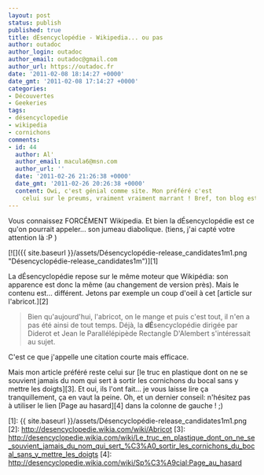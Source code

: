 ```yaml
---
layout: post
status: publish
published: true
title: dÉsencyclopédie - Wikipedia... ou pas
author: outadoc
author_login: outadoc
author_email: outadoc@gmail.com
author_url: https://outadoc.fr
date: '2011-02-08 18:14:27 +0000'
date_gmt: '2011-02-08 17:14:27 +0000'
categories:
- Découvertes
- Geekeries
tags:
- désencyclopedie
- wikipedia
- cornichons
comments:
- id: 44
  author: Al'
  author_email: macula6@msn.com
  author_url: ''
  date: '2011-02-26 21:26:38 +0000'
  date_gmt: '2011-02-26 20:26:38 +0000'
  content: Owi, c'est génial comme site. Mon préféré c'est
    celui sur le preums, vraiment vraiment marrant ! Bref, ton blog est cool.
---
```

Vous connaissez FORCÉMENT Wikipedia. Et bien la dÉsencyclopédie est ce qu'on pourrait appeler... son jumeau diabolique. (tiens, j'ai capté votre attention là :P )

[![]({{ site.baseurl }}/assets/Désencyclopédie-release_candidates1m1.png "Désencyclopédie-release_candidates1m")][1]

La dÉsencyclopédie repose sur le même moteur que Wikipédia: son apparence est donc la même (au changement de version près). Mais le contenu est... différent. Jetons par exemple un coup d'oeil à cet [article sur l'abricot.][2]

> Bien qu'aujourd'hui, l'abricot, on le mange et puis c'est tout, il n'en a pas été ainsi de tout temps. Déjà, la **dÉ**sencyclopédie dirigée par Diderot et Jean le Parallélépipède Rectangle D'Alembert s'intéressait au sujet.

C'est ce que j'appelle une citation courte mais efficace.

Mais mon article préféré reste celui sur [le truc en plastique dont on ne se souvient jamais du nom qui sert à sortir les cornichons du bocal sans y mettre les doigts][3]. Et oui, ils l'ont fait... je vous laisse lire ça tranquillement, ça en vaut la peine. Oh, et un dernier conseil: n'hésitez pas à utiliser le lien [Page au hasard][4] dans la colonne de gauche ! ;)

[1]: {{ site.baseurl }}/assets/Désencyclopédie-release_candidates1m1.png
[2]: http://desencyclopedie.wikia.com/wiki/Abricot
[3]: http://desencyclopedie.wikia.com/wiki/Le_truc_en_plastique_dont_on_ne_se_souvient_jamais_du_nom_qui_sert_%C3%A0_sortir_les_cornichons_du_bocal_sans_y_mettre_les_doigts
[4]: http://desencyclopedie.wikia.com/wiki/Sp%C3%A9cial:Page_au_hasard

